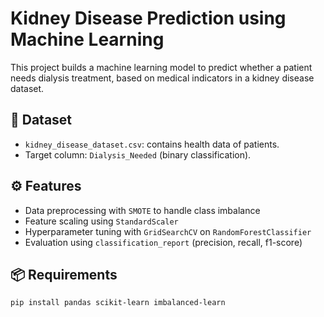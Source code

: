 # Kidney Disease Prediction using Machine Learning

This project builds a machine learning model to predict whether a patient needs dialysis treatment, based on medical indicators in a kidney disease dataset.

## 📁 Dataset

- `kidney_disease_dataset.csv`: contains health data of patients.
- Target column: `Dialysis_Needed` (binary classification).

## ⚙️ Features

- Data preprocessing with `SMOTE` to handle class imbalance
- Feature scaling using `StandardScaler`
- Hyperparameter tuning with `GridSearchCV` on `RandomForestClassifier`
- Evaluation using `classification_report` (precision, recall, f1-score)

## 📦 Requirements

```bash
pip install pandas scikit-learn imbalanced-learn
